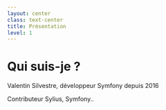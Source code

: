 ```yaml
---
layout: center
class: text-center
title: Présentation
level: 1
---
```


# Qui suis-je ?
Valentin Silvestre, développeur Symfony depuis 2016

Contributeur Sylius, Symfony..

<!--
The last comment block of each slide will be treated as slide notes. It will be visible and editable in Presenter Mode along with the slide. [Read more in the docs](https://sli.dev/guide/syntax.html#notes)
-->